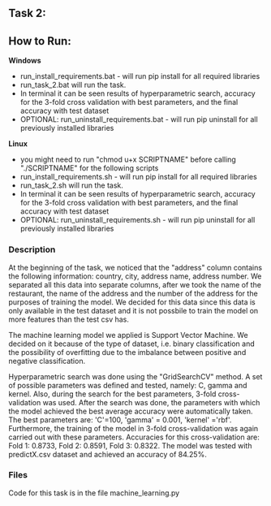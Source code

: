 ## Task 2:

## How to Run:
**Windows**
 - run_install_requirements.bat - will run pip install for all required libraries
 - run_task_2.bat will run the task.
- In terminal it can be seen results of hyperparametric search, accuracy for the 3-fold cross validation with best parameters, and the final accuracy with test dataset
 - OPTIONAL: run_uninstall_requirements.bat - will run pip uninstall for all previously installed libraries

**Linux**
 - you might need to run "chmod u+x SCRIPTNAME" before calling "./SCRIPTNAME" for the following scripts 
 - run_install_requirements.sh - will run pip install for all required libraries
 - run_task_2.sh will run the task.
 - In terminal it can be seen results of hyperparametric search, accuracy for the 3-fold cross validation with best parameters, and the final accuracy with test dataset
 - OPTIONAL: run_uninstall_requirements.sh - will run pip uninstall for all previously installed libraries


### Description
At the beginning of the task, we noticed that the "address" column contains the following information: country, city, address name, address number. We separated all this data into separate columns, after we took the name of the restaurant, the name of the address and the number of the address for the purposes of training the model. We decided for this data since this data is only available in the test dataset and it is not possbile to train the model on more features than the test csv has.

The machine learning model we applied is Support Vector Machine. We decided on it because of the type of dataset, i.e. binary classification and the possibility of overfitting due to the imbalance between positive and negative classification.

Hyperparametric search was done using the "GridSearchCV" method. A set of possible parameters was defined and tested, namely: C, gamma and kernel. Also, during the search for the best parameters, 3-fold cross-validation was used. After the search was done, the parameters with which the model achieved the best average accuracy were automatically taken. The best parameters are: 'C'=100, 'gamma' = 0.001, 'kernel' ='rbf'. Furthermore, the training of the model in 3-fold cross-validation was again carried out with these parameters. Accuracies for this cross-validation are: Fold 1: 0.8733, Fold 2: 0.8591, Fold 3: 0.8322. The model was tested with predictX.csv dataset and achieved an accuracy of 84.25%.

### Files
Code for this task is in the file machine_learning.py